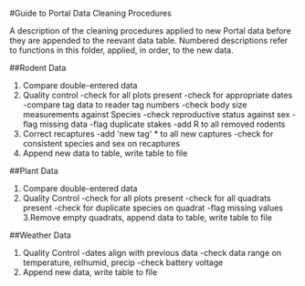 #Guide to Portal Data Cleaning Procedures

A description of the cleaning procedures applied to new Portal data before they are appended to the reevant data table. Numbered descriptions refer to functions in this folder, applied, in order, to the new data.

##Rodent Data
1. Compare double-entered data
2. Quality control
    -check for all plots present
    -check for appropriate dates
    -compare tag data to reader tag numbers
    -check body size measurements against Species
    -check reproductive status against sex
    -flag missing data
    -flag duplicate stakes
    -add R to all removed rodents
3. Correct recaptures
    -add 'new tag' * to all new captures
    -check for consistent species and sex on recaptures
4. Append new data to table, write table to file

##Plant Data
1. Compare double-entered data
2. Quality Control
    -check for all plots present
    -check for all quadrats present
    -check for duplicate species on quadrat
    -flag missing values
3.Remove empty quadrats, append data to table, write table to file

##Weather Data
1. Quality Control
    -dates align with previous data
    -check data range on temperature, relhumid, precip
    -check battery voltage
2. Append new data, write table to file

	